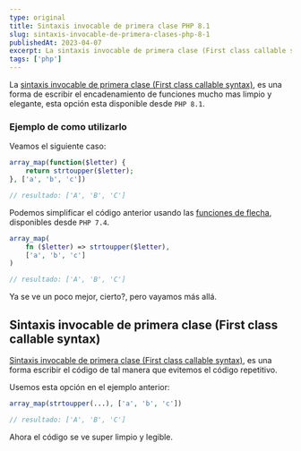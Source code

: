 ```yaml
---
type: original
title: Sintaxis invocable de primera clase PHP 8.1
slug: sintaxis-invocable-de-primera-clases-php-8-1
publishedAt: 2023-04-07
excerpt: La sintaxis invocable de primera clase (First class callable syntax), es una forma de escribir el encadenamiento de funciones mucho mas limpio y elegante...
tags: ['php']
---
```


La <a href="https://www.php.net/manual/en/functions.first_class_callable_syntax.php" target="_blank">sintaxis invocable de primera clase (First class callable syntax)</a>, es una forma de escribir el encadenamiento de funciones mucho mas limpio y elegante, esta opción esta disponible desde `PHP 8.1`.

### Ejemplo de como utilizarlo

Veamos el siguiente caso:

```php
array_map(function($letter) {
    return strtoupper($letter);
}, ['a', 'b', 'c'])

// resultado: ['A', 'B', 'C']
```

Podemos simplificar el código anterior usando las <a href="https://www.php.net/manual/es/functions.arrow.php" target="_blank">funciones de flecha</a>, disponibles desde `PHP 7.4`.

```php
array_map(
    fn ($letter) => strtoupper($letter),
    ['a', 'b', 'c']
)

// resultado: ['A', 'B', 'C']
```

Ya se ve un poco mejor, cierto?, pero vayamos más allá.

## Sintaxis invocable de primera clase (First class callable syntax)

<a href="https://www.php.net/manual/en/functions.first_class_callable_syntax.php" target="_blank">Sintaxis invocable de primera clase (First class callable syntax)</a>, es una forma escribir el código de tal manera que evitemos el código repetitivo.

Usemos esta opción en el ejemplo anterior:

```php
array_map(strtoupper(...), ['a', 'b', 'c'])

// resultado: ['A', 'B', 'C']
```

Ahora el código se ve super limpio y legible.